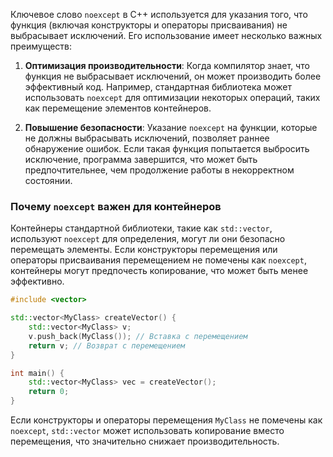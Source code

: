 Ключевое слово `noexcept` в C++ используется для указания того, что функция (включая конструкторы и операторы присваивания) не выбрасывает исключений. Его использование имеет несколько важных преимуществ:

1. **Оптимизация производительности**: Когда компилятор знает, что функция не выбрасывает исключений, он может производить более эффективный код. Например, стандартная библиотека может использовать `noexcept` для оптимизации некоторых операций, таких как перемещение элементов контейнеров.

2. **Повышение безопасности**: Указание `noexcept` на функции, которые не должны выбрасывать исключений, позволяет раннее обнаружение ошибок. Если такая функция попытается выбросить исключение, программа завершится, что может быть предпочтительнее, чем продолжение работы в некорректном состоянии.

### Почему `noexcept` важен для контейнеров

Контейнеры стандартной библиотеки, такие как `std::vector`, используют `noexcept` для определения, могут ли они безопасно перемещать элементы. Если конструкторы перемещения или операторы присваивания перемещением не помечены как `noexcept`, контейнеры могут предпочесть копирование, что может быть менее эффективно.

```cpp
#include <vector>

std::vector<MyClass> createVector() {
    std::vector<MyClass> v;
    v.push_back(MyClass()); // Вставка с перемещением
    return v; // Возврат с перемещением
}

int main() {
    std::vector<MyClass> vec = createVector();
    return 0;
}
```
Если конструкторы и операторы перемещения `MyClass` не помечены как `noexcept`, `std::vector` может использовать копирование вместо перемещения, что значительно снижает производительность.
